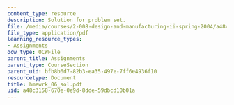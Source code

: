 ```yaml
---
content_type: resource
description: Solution for problem set.
file: /media/courses/2-008-design-and-manufacturing-ii-spring-2004/a48c3158670e0e9d8dde59dbcd10b01a_hmewrk_06_sol.pdf
file_type: application/pdf
learning_resource_types:
- Assignments
ocw_type: OCWFile
parent_title: Assignments
parent_type: CourseSection
parent_uid: bfb8b6d7-82b3-ea35-497e-7ff6e4936f10
resourcetype: Document
title: hmewrk_06_sol.pdf
uid: a48c3158-670e-0e9d-8dde-59dbcd10b01a
---
```

